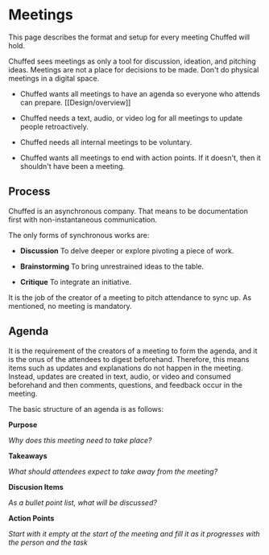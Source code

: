 # Meetings

This page describes the format and setup for every meeting Chuffed will hold.

Chuffed sees meetings as only a tool for discussion, ideation, and pitching ideas. Meetings are not a place for decisions to be made. Don't do physical meetings in a digital space. 

- Chuffed wants all meetings to have an agenda so everyone who attends can prepare.
[[Design/overview]]
- Chuffed needs a text, audio, or video log for all meetings to update people retroactively.

- Chuffed needs all internal meetings to be voluntary.

- Chuffed wants all meetings to end with action points. If it doesn't, then it shouldn't have been a meeting.

## Process

Chuffed is an asynchronous company. That means to be documentation first with non-instantaneous communication. 

The only forms of synchronous works are:

- **Discussion** To delve deeper or explore pivoting a piece of work.

- **Brainstorming** To bring unrestrained ideas to the table.

- **Critique** To integrate an initiative.

It is the job of the creator of a meeting to pitch attendance to sync up. As mentioned, no meeting is mandatory.

## Agenda

It is the requirement of the creators of a meeting to form the agenda, and it is the onus of the attendees to digest beforehand. Therefore, this means items such as updates and explanations do not happen in the meeting. Instead, updates are created in text, audio, or video and consumed beforehand and then comments, questions, and feedback occur in the meeting.

The basic structure of an agenda is as follows:

**Purpose**

_Why does this meeting need to take place?_

**Takeaways**

_What should attendees expect to take away from the meeting?_

**Discusion Items**

_As a bullet point list, what will be discussed?_

**Action Points**

_Start with it empty at the start of the meeting and fill it as it progresses with the person and the task_